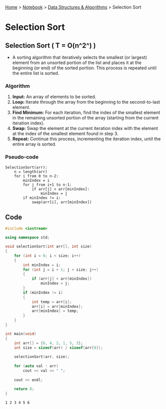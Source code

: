 <a href="../../">Home</a> > <a href="../notebook">Notebook</a> > <a href="./">Data Structures & Algorithms</a> > Selection Sort

# Selection Sort



## Selection Sort ( T = O(n^2^) )

* A sorting algorithm that iteratively selects the smallest (or largest) element from an unsorted portion of the list and places it at the beginning (or end) of the sorted portion. This process is repeated until the entire list is sorted. 

### Algorithm

1. **Input:** An array of elements to be sorted.
2. **Loop:** Iterate through the array from the beginning to the second-to-last element.
3. **Find Minimum:** For each iteration, find the index of the smallest element in the remaining unsorted portion of the array (starting from the current iteration index).
4. **Swap:** Swap the element at the current iteration index with the element at the index of the smallest element found in step 3.
5. **Repeat:** Continue this process, incrementing the iteration index, until the entire array is sorted.

### Pseudo-code

```plain
SelectionSort(arr):
	n = length(arr)
	for i from 0 to n-2:
		minIndex = i
		for j from i+1 to n-1:
			if arr[j] < arr[minIndex]:
				minIndex = j
		if minIndex != i:
			swap(arr[i], arr[minIndex])
```



## Code

```cpp
#include <iostream>

using namespace std;

void selectionSort(int arr[], int size)
{
    for (int i = 0; i < size; i++)
    {
        int minIndex = i;
        for (int j = i + 1; j < size; j++)
        {
            if (arr[j] < arr[minIndex])
                minIndex = j;
        }
        if (minIndex != i)
        {
            int temp = arr[i];
            arr[i] = arr[minIndex];
            arr[minIndex] = temp;
        }
    }
}

int main(void)
{
    int arr[] = {6, 4, 2, 1, 5, 3};
    int size = sizeof(arr) / sizeof(arr[0]);
    
    selectionSort(arr, size);
    
    for (auto val : arr)
        cout << val << " ";
	
    cout << endl;
    
    return 0;
}
```

```plain
1 2 3 4 5 6
```
